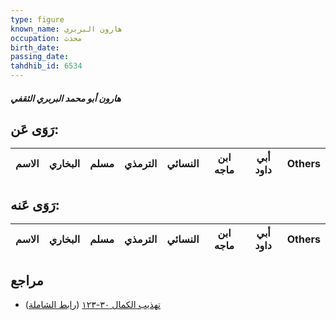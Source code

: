 ```yaml
---
type: figure
known_name: هارون البربري
occupation: محدث
birth_date:
passing_date:
tahdhib_id: 6534
---
```

##### هارون أبو محمد البربري الثقفي

## رَوَى عَن:
| الاسم | البخاري | مسلم | الترمذي | النسائي | ابن ماجه | أبي داود | Others |
| ----- | ------- | ---- | ------- | ------- | -------- | -------- | ------ |
## رَوَى عَنه:
| الاسم | البخاري | مسلم | الترمذي | النسائي | ابن ماجه | أبي داود | Others |
| ----- | ------- | ---- | ------- | ------- | -------- | -------- | ------ |
## مراجع
- [تهذيب الكمال ٣٠-١٢٣](obsidian://open?vault=Tahdhib-al-Kamal&file=Figures/٦٥٣٤-هارون%20أبو%20محمد%20البربري%20الثقفي) ([رابط الشاملة](https://shamela.ws/book/3722/16189))